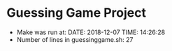 # Guessing Game Project
* Make was run at:
DATE: 2018-12-07
TIME: 14:26:28
* Number of lines in guessinggame.sh:
27
